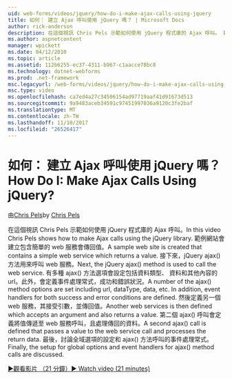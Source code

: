 ```yaml
---
uid: web-forms/videos/jquery/how-do-i-make-ajax-calls-using-jquery
title: 如何： 建立 Ajax 呼叫使用 jQuery 嗎？ | Microsoft Docs
author: rick-anderson
description: 在這個視訊 Chris Pels 示範如何使用 jQuery 程式庫的 Ajax 呼叫。 範例網站會建立包含簡單的 web 服務會傳回...
ms.author: aspnetcontent
manager: wpickett
ms.date: 04/12/2010
ms.topic: article
ms.assetid: 112b6255-ec37-4311-b967-c1aacce78bc8
ms.technology: dotnet-webforms
ms.prod: .net-framework
msc.legacyurl: /web-forms/videos/jquery/how-do-i-make-ajax-calls-using-jquery
msc.type: video
ms.openlocfilehash: ca7ed4a27c34506154ad97719aaf41d91673d513
ms.sourcegitcommit: 9a9483aceb34591c97451997036a9120c3fe2baf
ms.translationtype: MT
ms.contentlocale: zh-TW
ms.lasthandoff: 11/10/2017
ms.locfileid: "26526417"
---
```

<a name="how-do-i-make-ajax-calls-using-jquery"></a><span data-ttu-id="795f6-105">如何： 建立 Ajax 呼叫使用 jQuery 嗎？</span><span class="sxs-lookup"><span data-stu-id="795f6-105">How Do I: Make Ajax Calls Using jQuery?</span></span>
====================
<span data-ttu-id="795f6-106">由[Chris Pels](https://twitter.com/chrispels)</span><span class="sxs-lookup"><span data-stu-id="795f6-106">by [Chris Pels](https://twitter.com/chrispels)</span></span>

<span data-ttu-id="795f6-107">在這個視訊 Chris Pels 示範如何使用 jQuery 程式庫的 Ajax 呼叫。</span><span class="sxs-lookup"><span data-stu-id="795f6-107">In this video Chris Pels shows how to make Ajax calls using the jQuery library.</span></span> <span data-ttu-id="795f6-108">範例網站會建立包含簡單的 web 服務會傳回值。</span><span class="sxs-lookup"><span data-stu-id="795f6-108">A sample web site is created that contains a simple web service which returns a value.</span></span> <span data-ttu-id="795f6-109">接下來，jQuery ajax() 方法用來呼叫 web 服務。</span><span class="sxs-lookup"><span data-stu-id="795f6-109">Next, the jQuery ajax() method is used to call the web service.</span></span> <span data-ttu-id="795f6-110">有多種 ajax() 方法選項會設定包括資料類型、 資料和其他內容的 url。此外，會定義事件處理常式，成功和錯誤狀況。</span><span class="sxs-lookup"><span data-stu-id="795f6-110">A number of the ajax() method options are set including url, dataType, data, etc. In addition, event handlers for both success and error conditions are defined.</span></span> <span data-ttu-id="795f6-111">然後定義另一個 web 服務，其接受引數，並傳回值。</span><span class="sxs-lookup"><span data-stu-id="795f6-111">Another web services is then defined which accepts an argument and also returns a value.</span></span> <span data-ttu-id="795f6-112">第二個 ajax() 呼叫會定義將值傳遞至 web 服務呼叫，且處理傳回的資料。</span><span class="sxs-lookup"><span data-stu-id="795f6-112">A second ajax() call is defined that passes a value to the web service call and processes the return data.</span></span> <span data-ttu-id="795f6-113">最後，討論全域選項的設定和 ajax() 方法呼叫的事件處理常式。</span><span class="sxs-lookup"><span data-stu-id="795f6-113">Finally, the setup for global options and event handlers for ajax() method calls are discussed.</span></span>

[<span data-ttu-id="795f6-114">&#9654;觀看影片 （21 分鐘）</span><span class="sxs-lookup"><span data-stu-id="795f6-114">&#9654; Watch video (21 minutes)</span></span>](https://channel9.msdn.com/Blogs/ASP-NET-Site-Videos/how-do-i-make-ajax-calls-using-jquery)
